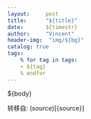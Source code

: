 ```yaml
---
layout:     post
title:      "${title}"
date:       ${timestr}
author:     "Vincent"
header-img:  "img/${bg}"
catalog: true
tags:
    % for tag in tags:
    - ${tag}
    % endfor
---
```


${body}



转移自: (${source})[${source}]